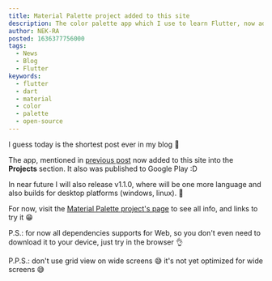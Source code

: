 ```yaml
---
title: Material Palette project added to this site
description: The color palette app which I use to learn Flutter, now added to this site :)
author: NEK-RA
posted: 1636377756000
tags: 
  - News
  - Blog
  - Flutter
keywords:
  - flutter
  - dart
  - material
  - color
  - palette
  - open-source
---
```

I guess today is the shortest post ever in my blog 🤣

The app, mentioned in [previous post](https://nek-ra.github.io/blog/started-with-flutter#starting-point) now added to this site into the **Projects** section. It also was published to Google Play :D

In near future I will also release v1.1.0, where will be one more language and also builds for desktop platforms (windows, linux). 🤔

For now, visit the [Material Palette project's page](https://nek-ra.github.io/projects/material_palette) to see all info, and links to try it 😁

P.S.: for now all dependencies supports for Web, so you don't even need to download it to your device, just try in the browser 👌

P.P.S.: don't use grid view on wide screens 😅 it's not yet optimized for wide screens 😅
